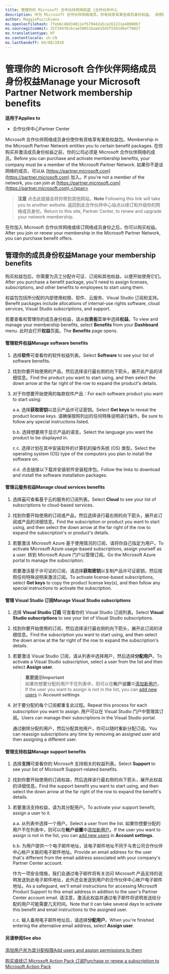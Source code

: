 ```yaml
---
title: 管理你的 Microsoft 合作伙伴网络权益 |合作伙伴中心
description: 作为 Microsoft 合作伙伴网络成员，你有权享有某些成员身份权益。 说明如何在合作伙伴中心激活和管理你的成员身份权益。
author: MaggiePucciEvans
ms.openlocfilehash: 7feb6c46834011ef679442a5ce261221e4800067
ms.sourcegitcommit: 32f34476cbcae58651baab15d3f5591d6ef70d27
ms.translationtype: HT
ms.contentlocale: zh-CN
ms.lasthandoff: 04/08/2018
---
```

# <a name="manage-your-microsoft-partner-network-membership-benefits"></a><span data-ttu-id="674bd-104">管理你的 Microsoft 合作伙伴网络成员身份权益</span><span class="sxs-lookup"><span data-stu-id="674bd-104">Manage your Microsoft Partner Network membership benefits</span></span>

**<span data-ttu-id="674bd-105">适用于</span><span class="sxs-lookup"><span data-stu-id="674bd-105">Applies to</span></span>**

-  <span data-ttu-id="674bd-106">合作伙伴中心</span><span class="sxs-lookup"><span data-stu-id="674bd-106">Partner Center</span></span>

<span data-ttu-id="674bd-107">Microsoft 合作伙伴网络成员身份使你有资格享有某些权益包。</span><span class="sxs-lookup"><span data-stu-id="674bd-107">Membership in the Microsoft Partner Network entitles you to certain benefit packages.</span></span> <span data-ttu-id="674bd-108">在你购买并激活成员身份权益之前，你的公司必须是 Microsoft 合作伙伴网络的成员。</span><span class="sxs-lookup"><span data-stu-id="674bd-108">Before you can purchase and activate membership benefits, your company must be a member of the Microsoft Partner Network.</span></span> <span data-ttu-id="674bd-109">如果你不是该网络的成员，可以从 [https://partner.microsoft.com](https://partner.microsoft.com) 加入。</span><span class="sxs-lookup"><span data-stu-id="674bd-109">If you're not a member of the network, you can join at [https://partner.microsoft.com](https://partner.microsoft.com).</span></span>

><span data-ttu-id="674bd-110">**注意** 点击此链接会将你带到其他网站。</span><span class="sxs-lookup"><span data-stu-id="674bd-110">**Note** Following this link will take you to another website.</span></span> <span data-ttu-id="674bd-111">返回到此合作伙伴中心站点以续订和升级你的网络成员身份。</span><span class="sxs-lookup"><span data-stu-id="674bd-111">Return to this site, Partner Center, to renew and upgrade your network membership.</span></span>

<span data-ttu-id="674bd-112">在你加入 Microsoft 合作伙伴网络或续订网络成员身份之后，你可以购买权益。</span><span class="sxs-lookup"><span data-stu-id="674bd-112">After you join or renew your membership in the Microsoft Partner Network, you can purchase benefit offers.</span></span>


## <a name="manage-your-membership-benefits"></a><span data-ttu-id="674bd-113">管理你的成员身份权益</span><span class="sxs-lookup"><span data-stu-id="674bd-113">Manage your membership benefits</span></span>

<span data-ttu-id="674bd-114">购买权益包后，你需要为员工分配许可证、订阅和其他权益，以便开始使用它们。</span><span class="sxs-lookup"><span data-stu-id="674bd-114">After you purchase a benefit package, you'll need to assign licenses, subscriptions, and other benefits to employees to start using them.</span></span> 

<span data-ttu-id="674bd-115">权益包包括所分配的内部使用权限、软件、云服务、Visual Studio 订阅和支持。</span><span class="sxs-lookup"><span data-stu-id="674bd-115">Benefit packages include allocations of internal-use rights software, cloud services, Visual Studio subscriptions, and support.</span></span> 

<span data-ttu-id="674bd-116">若要查看和管理你的成员身份权益，请从**仪表板**菜单中选择**权益**。</span><span class="sxs-lookup"><span data-stu-id="674bd-116">To view and manage your membership benefits, select **Benefits** from your **Dashboard** menu.</span></span> <span data-ttu-id="674bd-117">此时会打开**权益**页面。</span><span class="sxs-lookup"><span data-stu-id="674bd-117">The **Benefits** page opens.</span></span> 

#### <a name="manage-software-benefits"></a><span data-ttu-id="674bd-118">管理软件权益</span><span class="sxs-lookup"><span data-stu-id="674bd-118">Manage software benefits</span></span>

1.  <span data-ttu-id="674bd-119">选择**软件**可查看你的软件权益列表。</span><span class="sxs-lookup"><span data-stu-id="674bd-119">Select **Software** to see your list of software benefits.</span></span> 

2.  <span data-ttu-id="674bd-120">找到你要开始使用的产品，然后选择该行最右侧的向下箭头，展开此产品的详细信息。</span><span class="sxs-lookup"><span data-stu-id="674bd-120">Find the product you want to start using, and then select the down arrow at the far right of the row to expand the product's details.</span></span> 

3. <span data-ttu-id="674bd-121">对于你想要开始使用的每款软件产品：</span><span class="sxs-lookup"><span data-stu-id="674bd-121">For each software product you want to start using:</span></span>

    <span data-ttu-id="674bd-122">a.</span><span class="sxs-lookup"><span data-stu-id="674bd-122">a.</span></span> <span data-ttu-id="674bd-123">选择**获取密钥**以显示产品许可证密钥。</span><span class="sxs-lookup"><span data-stu-id="674bd-123">Select **Get keys** to reveal the product license keys.</span></span> <span data-ttu-id="674bd-124">请确保按照列出的任何特殊说明进行操作。</span><span class="sxs-lookup"><span data-stu-id="674bd-124">Be sure to follow any special instructions listed.</span></span>

    <span data-ttu-id="674bd-125">b.</span><span class="sxs-lookup"><span data-stu-id="674bd-125">b.</span></span> <span data-ttu-id="674bd-126">选择想要用于显示产品的语言。</span><span class="sxs-lookup"><span data-stu-id="674bd-126">Select the language you want the product to be displayed in.</span></span>

    <span data-ttu-id="674bd-127">c.</span><span class="sxs-lookup"><span data-stu-id="674bd-127">c.</span></span> <span data-ttu-id="674bd-128">选择计划在其中安装软件的计算机的操作系统 (OS) 类型。</span><span class="sxs-lookup"><span data-stu-id="674bd-128">Select the operating system (OS) type of the computers you plan to install the software on.</span></span>

    <span data-ttu-id="674bd-129">d.</span><span class="sxs-lookup"><span data-stu-id="674bd-129">d.</span></span> <span data-ttu-id="674bd-130">点击链接以下载并安装软件安装程序包。</span><span class="sxs-lookup"><span data-stu-id="674bd-130">Follow the links to download and install the software installation packages.</span></span>


#### <a name="manage-cloud-services-benefits"></a><span data-ttu-id="674bd-131">管理云服务权益</span><span class="sxs-lookup"><span data-stu-id="674bd-131">Manage cloud services benefits</span></span>

1. <span data-ttu-id="674bd-132">选择**云**可查看基于云的服务的订阅列表。</span><span class="sxs-lookup"><span data-stu-id="674bd-132">Select **Cloud** to see your list of subscriptions to cloud-based services.</span></span>

2. <span data-ttu-id="674bd-133">找到你要开始使用的订阅或产品，然后选择该行最右侧的向下箭头，展开此订阅或产品的详细信息。</span><span class="sxs-lookup"><span data-stu-id="674bd-133">Find the subscription or product you want to start using, and then select the down arrow at the far right of the row to expand the subscription's or product's details.</span></span> 

3. <span data-ttu-id="674bd-134">若要激活 Microsoft Azure 基于使用情况的订阅，请将你自己指定为用户。</span><span class="sxs-lookup"><span data-stu-id="674bd-134">To activate Microsoft Azure usage-based subscriptions, assign yourself as a user.</span></span> <span data-ttu-id="674bd-135">转到 Microsoft Azure 门户以管理订阅。</span><span class="sxs-lookup"><span data-stu-id="674bd-135">Go the Microsoft Azure portal to manage the subscription.</span></span>

    <span data-ttu-id="674bd-136">若要激活基于许可证的订阅，请选择**获取密钥**以复制产品许可证密钥，然后按照任何特殊说明来激活订阅。</span><span class="sxs-lookup"><span data-stu-id="674bd-136">To activate license-based subscriptions, select **Get keys** to copy the product license key(s), and then follow any special instructions to activate the subscription.</span></span>  


#### <a name="manage-visual-studio-subscriptions"></a><span data-ttu-id="674bd-137">管理 Visual Studio 订阅</span><span class="sxs-lookup"><span data-stu-id="674bd-137">Manage Visual Studio subscriptions</span></span>

1. <span data-ttu-id="674bd-138">选择 **Visual Studio 订阅** 可查看你的 Visual Studio 订阅列表。</span><span class="sxs-lookup"><span data-stu-id="674bd-138">Select **Visual Studio subscriptions** to see your list of Visual Studio subscriptions.</span></span> 

2. <span data-ttu-id="674bd-139">找到你要开始使用的订阅，然后选择该行最右侧的向下箭头，展开此订阅的详细信息。</span><span class="sxs-lookup"><span data-stu-id="674bd-139">Find the subscription you want to start using, and then select the down arrow at the far right of the row to expand the subscription's details.</span></span> 

3. <span data-ttu-id="674bd-140">若要激活 Visual Studio 订阅，请从列表中选择用户，然后选择**分配用户**。</span><span class="sxs-lookup"><span data-stu-id="674bd-140">To activate a Visual Studio subscription, select a user from the list and then select **Assign user**.</span></span> 

    >**<span data-ttu-id="674bd-141">重要提示</span><span class="sxs-lookup"><span data-stu-id="674bd-141">Important</span></span>**<br>
<span data-ttu-id="674bd-142">如果你想要分配的用户不在列表中，则可以在**帐户设置**中[添加新用户](create-user-accounts-and-set-permissions.md)。</span><span class="sxs-lookup"><span data-stu-id="674bd-142">If the user you want to assign is not in the list, you can [add new users](create-user-accounts-and-set-permissions.md) in **Account settings**.</span></span>

3. <span data-ttu-id="674bd-143">对于要分配的每个订阅都重复此过程。</span><span class="sxs-lookup"><span data-stu-id="674bd-143">Repeat this process for each subscription you want to assign.</span></span> <span data-ttu-id="674bd-144">用户可以在 Visual Studio 门户中管理其订阅。</span><span class="sxs-lookup"><span data-stu-id="674bd-144">Users can manage their subscriptions in the Visual Studio portal.</span></span> 

    <span data-ttu-id="674bd-145">通过删除分配的用户，然后分配其他用户，你可以随时重新分配订阅。</span><span class="sxs-lookup"><span data-stu-id="674bd-145">You can reassign subscriptions any time by removing an assigned user and then assigning a different user.</span></span> 


#### <a name="manage-support-benefits"></a><span data-ttu-id="674bd-146">管理支持权益</span><span class="sxs-lookup"><span data-stu-id="674bd-146">Manage support benefits</span></span>

1. <span data-ttu-id="674bd-147">选择**支持**可查看你的 Microsoft 支持相关的权益列表。</span><span class="sxs-lookup"><span data-stu-id="674bd-147">Select **Support** to see your list of Microsoft Support-related benefits.</span></span> 

2. <span data-ttu-id="674bd-148">找到你要开始使用的订阅权益，然后选择该行最右侧的向下箭头，展开此权益的详细信息。</span><span class="sxs-lookup"><span data-stu-id="674bd-148">Find the support benefit you want to start using, and then select the down arrow at the far right of the row to expand the benefit's details.</span></span> 

3. <span data-ttu-id="674bd-149">若要激活支持权益，请为其分配用户。</span><span class="sxs-lookup"><span data-stu-id="674bd-149">To activate your support benefit, assign a user to it.</span></span> 
   
    <span data-ttu-id="674bd-150">a.</span><span class="sxs-lookup"><span data-stu-id="674bd-150">a.</span></span>  <span data-ttu-id="674bd-151">从列表中选择一个用户。</span><span class="sxs-lookup"><span data-stu-id="674bd-151">Select a user from the list.</span></span> <span data-ttu-id="674bd-152">如果你想要分配的用户不在列表中，则可以在**帐户设置**中[添加新用户](create-user-accounts-and-set-permissions.md)。</span><span class="sxs-lookup"><span data-stu-id="674bd-152">If the user you want to assign is not in the list, you can [add new users](create-user-accounts-and-set-permissions.md) in **Account settings**.</span></span>

    <span data-ttu-id="674bd-153">b.</span><span class="sxs-lookup"><span data-stu-id="674bd-153">b.</span></span>  <span data-ttu-id="674bd-154">为用户提供一个电子邮件地址，该电子邮件地址不同于与贵公司合作伙伴中心帐户关联的电子邮件地址。</span><span class="sxs-lookup"><span data-stu-id="674bd-154">Provide an email address for the user that's different from the email address associated with your company's Partner Center account.</span></span> 
    
    <span data-ttu-id="674bd-155">作为一项安全措施，我们会通过电子邮件将有关访问 Microsoft 产品支持的说明发送到此电子邮件地址，此外还会发送到用户的合作伙伴中心帐户电子邮件地址。</span><span class="sxs-lookup"><span data-stu-id="674bd-155">As a safeguard, we'll email instructions for accessing Microsoft Product Support to this email address in addition to the user's Partner Center account email.</span></span> <span data-ttu-id="674bd-156">请注意，激活此权益并通过电子邮件将说明发送给分配的用户可能需要几天时间。</span><span class="sxs-lookup"><span data-stu-id="674bd-156">Note that it can take several days to activate this benefit and email instructions to the assigned user.</span></span>    
    
    <span data-ttu-id="674bd-157">c.</span><span class="sxs-lookup"><span data-stu-id="674bd-157">c.</span></span>  <span data-ttu-id="674bd-158">输入备用电子邮件地址后，请选择**分配用户**。</span><span class="sxs-lookup"><span data-stu-id="674bd-158">When you're finished entering the alternative email address, select **Assign user**.</span></span> 


#### <a name="see-also"></a><span data-ttu-id="674bd-159">另请参阅</span><span class="sxs-lookup"><span data-stu-id="674bd-159">See also</span></span>

[<span data-ttu-id="674bd-160">添加用户并为其分配权限</span><span class="sxs-lookup"><span data-stu-id="674bd-160">Add users and assign permissions to them</span></span>](create-user-accounts-and-set-permissions.md)

[<span data-ttu-id="674bd-161">购买或续订 Microsoft Action Pack 订阅</span><span class="sxs-lookup"><span data-stu-id="674bd-161">Purchase or renew a subscription to Microsoft Action Pack</span></span>](mpn-get-action-pack.md)


